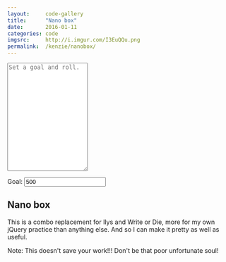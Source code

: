 ```yaml
---
layout:     code-gallery
title:      "Nano box"
date:       2016-01-11
categories: code
imgsrc:     http://i.imgur.com/I3EuQQu.png
permalink:  /kenzie/nanobox/
---
```

<div class="nano-wrapper">
	<textarea id="nano" rows="16" placeholder="Set a goal and roll."></textarea>
	<div id="progress-wrapper">
		<div id="progress-bar"></div>	
	</div>
    <p>Goal: <input id="goal" type="number" value="500"/></p>
</div>
<h2 class="post-title">Nano box</h2>
<p>This is a combo replacement for Ilys and Write or Die, more for my own jQuery practice than anything else. And so I can make it pretty as well as useful.</p>
<p>Note: This doesn't save your work!!! Don't be that poor unfortunate soul!</p>